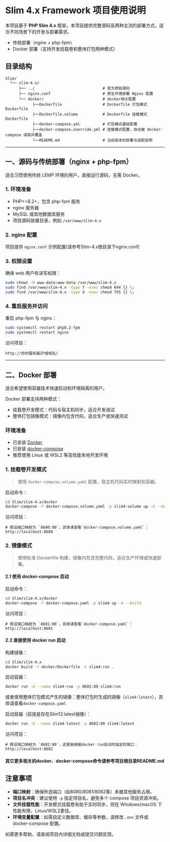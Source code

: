 # Slim 4.x Framework 项目使用说明

本项目基于 **PHP Slim 4.x** 框架，本项目提供完整源码及两种主流的部署方式，适合不同场景下的开发与部署需求。

- 传统部署（nginx + php-fpm）
- Docker 部署（支持开发挂载卷和整体打包两种模式）

## 目录结构

```text
Slim/
  └── slim-4.x/
      ├── ../                              # 官方原始源码
      ├── nginx.conf                       # 原生环境部署 Nginx 配置
      └── docker/                          # docker相关配置
            ├──Dockerfile                  # Dockerfile 打包模式Dockerfile
            ├──Dockerfile.volume           # Dockerfile 挂载模式Dockerfile
            ├──docker-compose.yml          # 打包模式基础配置
            ├──docker-compose.override.yml # 挂载模式配置，自动被 docker-compose 读取并覆盖
            └──README.md                   # 当前版本的部署与适配说明
```

---

## 一、源码与传统部署（nginx + php-fpm）

适合习惯使用传统 LEMP 环境的用户，直接运行源码，无需 Docker。

### 1. 环境准备

- PHP>=8.2+，包含 php-fpm 服务
- nginx 服务器
- MySQL 或其他数据库服务
- 项目源码放置目录，例如 `/var/www/slim-4.x`

### 2. nginx 配置

项目提供 `nginx.conf` 示例配置(请参考Slim-4.x根目录下nginx.conf)

### 3. 权限设置

确保 web 用户有读写权限：

```bash
sudo chown -R www-data:www-data /var/www/slim-4.x
sudo find /var/www/slim-4.x -type f -exec chmod 644 {} \;
sudo find /var/www/slim-4.x -type d -exec chmod 755 {} \;
```

### 4. 重启服务并访问

重启 php-fpm 与 nginx：

```bash
sudo systemctl restart php8.2-fpm
sudo systemctl restart nginx
```

访问项目：

```
http://你的服务器IP或域名/
```

---

## 二、Docker 部署

适合希望使用容器技术快速启动和环境隔离的用户。

Docker 部署支持两种模式：

- 挂载卷开发模式：代码与宿主机同步，适合开发调试
- 整体打包镜像模式：镜像内包含代码，适合生产或快速测试

### 环境准备

- 已安装 [Docker](https://docs.docker.com/get-docker/)
- 已安装 [docker-compose](https://docs.docker.com/compose/install/)
- 推荐使用 Linux 或 WSL2 等高性能本地开发环境

### 1. 挂载卷开发模式

> 使用 `docker-compose.volume.yaml` 配置，宿主机代码实时映射到容器。

启动命令：

```bash
cd Slim/slim-4.x/docker
docker-compose -f docker-compose.volume.yaml -p slim4-volume up -d --build
```

访问项目：

```
# 假设端口映射为 `8600:80`，具体请查看`docker-compose.volume.yaml`：
http://localhost:8600
```

### 2. 镜像模式

> 使用标准 Dockerfile 构建，镜像内包含完整代码，适合生产环境或快速部署。

#### 2.1 使用 docker-compose 启动

启动命令：

```bash
cd Slim/slim-4.x/docker
docker-compose -f docker-compose.yaml -p slim4 up -d --build
```

访问项目：

```
# 假设端口映射为 `8601:80`，具体请查看`docker-compose.yaml`：
http://localhost:8601
```

#### 2.2 直接使用 docker run 启动

构建镜像：

```bash
cd Slim/slim-4.x
docker build -f docker/Dockerfile -t slim4:run .
```

启动容器：

```bash
docker run -d --name slim4-run -p 8602:80 slim4:run
```

或者使用整体打包模式产生的镜像：整体打包时生成的镜像（`slim4:latest`），具体请查看`docker-compose.yaml`

启动容器（前提是存在Slim12:latest镜像）：

```bash
docker run -d --name slim4-latest -p 8602:80 slim4:latest
```

访问项目：

```
# 假设端口映射为 `8602:80`，这里是根据docker run启动时指定的端口：
http://localhost:8602
```

#### 其它更多相关的docker、docker-compose命令请参考项目根目录README.md

## 注意事项

- **端口映射**：确保所选端口（如8080/8081/8082等）未被其他服务占用。
- **项目名冲突**：建议使用 `-p` 指定项目名，避免多个 compose 项目资源冲突。
- **文件挂载性能**：开发模式挂载卷有助于实时同步，但在 Windows/macOS 下性能有限，Linux/WSL2更佳。
- **环境变量配置**：如需自定义数据库、缓存等参数，请修改 `.env` 文件或 docker-compose 配置。

如需更多帮助，请查阅项目内详细文档或提交问题反馈。
